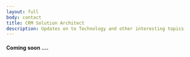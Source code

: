 ```yaml
---
layout: full
body: contact
title: CRM Solution Architect
description: Updates on to Technology and other interesting topics
---
```



#### Coming soon ....
  

